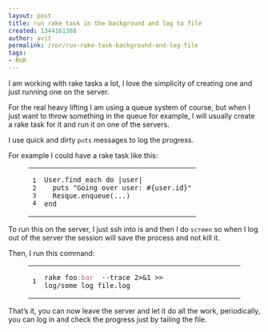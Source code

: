 ```yaml
---
layout: post
title: run rake task in the background and log to file
created: 1344161388
author: avit
permalink: /ror/run-rake-task-background-and-log-file
tags:
- RoR
---
```

<p>I am working with rake tasks a lot, I love the simplicity of creating one and just running one on the server.</p>

<p>For the real heavy lifting I am using a queue system of course, but when I just want to throw something in the queue for example, I will usually create a rake task for it and run it on one of the servers.</p>

<p>I use quick and dirty <code>puts</code> messages to log the progress.</p>

<p>For example I could have a rake task like this:</p>

<figure class='code'><figcaption><span></span></figcaption><div class="highlight"><table><tr><td class="gutter"><pre class="line-numbers"><span class='line-number'>1</span>
<span class='line-number'>2</span>
<span class='line-number'>3</span>
<span class='line-number'>4</span>
</pre></td><td class='code'><pre><code class='ruby'><span class='line'><span class="no">User</span><span class="o">.</span><span class="n">find_each</span> <span class="k">do</span> <span class="o">|</span><span class="n">user</span><span class="o">|</span>
</span><span class='line'>  <span class="nb">puts</span> <span class="s2">"Going over user: </span><span class="si">#{</span><span class="n">user</span><span class="o">.</span><span class="n">id</span><span class="si">}</span><span class="s2">"</span>
</span><span class='line'>  <span class="no">Resque</span><span class="o">.</span><span class="n">enqueue</span><span class="p">(</span><span class="o">.</span><span class="n">.</span><span class="o">.</span><span class="p">)</span>
</span><span class='line'><span class="k">end</span>
</span></code></pre></td></tr></table></div></figure>


<p>To run this on the server, I just ssh into is and then I do <code>screen</code> so when I log out of the server the session will save the process and not kill it.</p>

<p>Then, I run this command:</p>

<figure class='code'><figcaption><span></span></figcaption><div class="highlight"><table><tr><td class="gutter"><pre class="line-numbers"><span class='line-number'>1</span>
</pre></td><td class='code'><pre><code class='ruby'><span class='line'><span class="n">rake</span> <span class="n">foo</span><span class="ss">:bar</span>  <span class="o">--</span><span class="n">trace</span> <span class="mi">2</span><span class="o">>&</span><span class="mi">1</span> <span class="o">>></span> <span class="n">log</span><span class="o">/</span><span class="n">some_log_file</span><span class="o">.</span><span class="n">log</span>
</span></code></pre></td></tr></table></div></figure>


<p>That’s it, you can now leave the server and let it do all the work, periodically, you can log in and check the progress just by tailing the file.</p>
